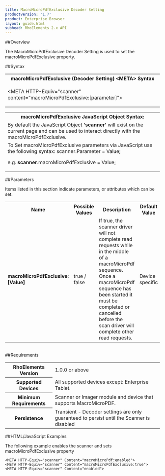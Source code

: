 ```yaml
---
title: MacroMicroPdfExclusive Decoder Setting
productversion: '1.7'
product: Enterprise Browser
layout: guide.html
subhead: RhoElements 2.x API
---
```


##Overview

The MacroMicroPdfExclusive Decoder Setting is used to set the macroMicroPdfExclusive property.

##Syntax

<table class="re-table"><tr><th class="tableHeading">macroMicroPdfExclusive (Decoder Setting) &lt;META&gt; Syntax
</th></tr><tr><td class="clsSyntaxCells clsOddRow"><p>&lt;META HTTP-Equiv="scanner" content="macroMicroPdfExclusive:[parameter]"&gt;</p></td></tr></table>
<table class="re-table"><tr><th class="tableHeading">macroMicroPdfExclusive JavaScript Object Syntax:</th></tr><tr><td class="clsSyntaxCells clsOddRow">
By default the JavaScript Object <b>'scanner'</b> will exist on the current page and can be used to interact directly with the macroMicroPdfExclusive.
</td></tr><tr><td class="clsSyntaxCells clsEvenRow">
To Set macroMicroPdfExclusive parameters via JavaScript use the following syntax: scanner.Parameter = Value;
<P />e.g. <b>scanner</b>.macroMicroPdfExclusive = Value;
</td></tr></table>

##Parameters


Items listed in this section indicate parameters, or attributes which can be set.
<table class="re-table"><col width="20%" /><col width="20%" /><col width="38%" /><col width="22%" /><tr><th class="tableHeading">Name</th><th class="tableHeading">Possible Values</th><th class="tableHeading">Description</th><th class="tableHeading">Default Value</th></tr><tr><td class="clsSyntaxCells clsOddRow"><b>macroMicroPdfExclusive:[Value]
</b></td><td class="clsSyntaxCells clsOddRow">true / false</td><td class="clsSyntaxCells clsOddRow">If true, the scanner driver will not complete read requests while in the middle of a macroMicroPdf sequence.  Once a macroMicroPdf sequence has been started it must be completed or cancelled before the scan driver will complete other read requests.</td><td class="clsSyntaxCells clsOddRow">Device specific</td></tr></table>
<table class="re-table"><col width="78%" /><col width="8%" /><col width="1%" /><col width="5%" /><col width="1%" /><col width="5%" /><col width="2%" /></table>





##Requirements

<table class="re-table"><tr><th class="tableHeading">RhoElements Version</th><td class="clsSyntaxCell clsEvenRow">1.0.0 or above
</td></tr><tr><th class="tableHeading">Supported Devices</th><td class="clsSyntaxCell clsOddRow">All supported devices except: Enterprise Tablet.</td></tr><tr><th class="tableHeading">Minimum Requirements</th><td class="clsSyntaxCell clsOddRow">Scanner or Imager module and device that supports MacroMicroPDF.</td></tr><tr><th class="tableHeading">Persistence</th><td class="clsSyntaxCell clsEvenRow">Transient - Decoder settings are only guaranteed to persist until the Scanner is disabled</td></tr></table>


##HTML/JavaScript Examples

The following example enables the scanner and sets macroMicroPdfExclusive property

	<META HTTP-Equiv="scanner" Content="macroMicroPdf:enabled">
	<META HTTP-Equiv="scanner" Content="macroMicroPdfExclusive:true">
	<META HTTP-Equiv="scanner" Content="enabled">
					





